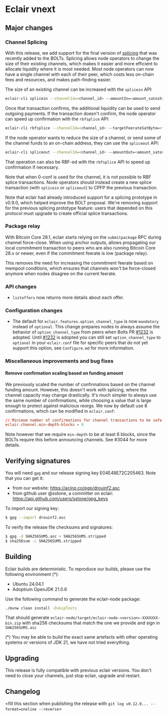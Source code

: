 # Eclair vnext

<insert here a high-level description of the release>

## Major changes

<insert changes>

### Channel Splicing

With this release, we add support for the final version of [splicing](https://github.com/lightning/bolts/pull/1160) that was recently added to the BOLTs.
Splicing allows node operators to change the size of their existing channels, which makes it easier and more efficient to allocate liquidity where it is most needed.
Most node operators can now have a single channel with each of their peer, which costs less on-chain fees and resources, and makes path-finding easier.

The size of an existing channel can be increased with the `splicein` API:

```sh
eclair-cli splicein --channelId=<channel_id> --amountIn=<amount_satoshis>
```

Once that transaction confirms, the additional liquidity can be used to send outgoing payments.
If the transaction doesn't confirm, the node operator can speed up confirmation with the `rbfsplice` API:

```sh
eclair-cli rbfsplice --channelId=<channel_id> --targetFeerateSatByte=<feerate_satoshis_per_byte> --fundingFeeBudgetSatoshis=<maximum_on_chain_fee_satoshis>
```

If the node operator wants to reduce the size of a channel, or send some of the channel funds to an on-chain address, they can use the `spliceout` API:

```sh
eclair-cli spliceout --channelId=<channel_id> --amountOut=<amount_satoshis> --scriptPubKey=<on_chain_address>
```

That operation can also be RBF-ed with the `rbfsplice` API to speed up confirmation if necessary.

Note that when 0-conf is used for the channel, it is not possible to RBF splice transactions.
Node operators should instead create a new splice transaction (with `splicein` or `spliceout`) to CPFP the previous transaction.

Note that eclair had already introduced support for a splicing prototype in v0.9.0, which helped improve the BOLT proposal.
We're removing support for the previous splicing prototype feature: users that depended on this protocol must upgrade to create official splice transactions.

### Package relay

With Bitcoin Core 28.1, eclair starts relying on the `submitpackage` RPC during channel force-close.
When using anchor outputs, allows propagating our local commitment transaction to peers who are also running Bitcoin Core 28.x or newer, even if the commitment feerate is low (package relay).

This removes the need for increasing the commitment feerate based on mempool conditions, which ensures that channels won't be force-closed anymore when nodes disagree on the current feerate.

### API changes

- `listoffers` now returns more details about each offer.


### Configuration changes

- The default for `eclair.features.option_channel_type` is now  `mandatory` instead of `optional`. This change prepares nodes to always assume the behavior of `option_channel_type` from peers when Bolts PR [#1232](https://github.com/lightning/bolts/pull/1232) is adopted. Until [#1232](https://github.com/lightning/bolts/pull/1232) is adopted you can still set `option_channel_type` to `optional` in your `eclair.conf` file for specific peers that do not yet support this option, see `Configure.md` for more information.

### Miscellaneous improvements and bug fixes

#### Remove confirmation scaling based on funding amount

We previously scaled the number of confirmations based on the channel funding amount.
However, this doesn't work with splicing, where the channel capacity may change drastically.
It's much simpler to always use the same number of confirmations, while choosing a value that is large enough to protect against malicious reorgs.
We now by default use 8 confirmations, which can be modified in `eclair.conf`:

```conf
// Minimum number of confirmations for channel transactions to be safe from reorgs.
eclair.channel.min-depth-blocks = 8
```

Note however that we require `min-depth` to be at least 6 blocks, since the BOLTs require this before announcing channels.
See #3044 for more details.

## Verifying signatures

You will need `gpg` and our release signing key E04E48E72C205463. Note that you can get it:

- from our website: https://acinq.co/pgp/drouinf2.asc
- from github user @sstone, a committer on eclair: https://api.github.com/users/sstone/gpg_keys

To import our signing key:

```sh
$ gpg --import drouinf2.asc
```

To verify the release file checksums and signatures:

```sh
$ gpg -d SHA256SUMS.asc > SHA256SUMS.stripped
$ sha256sum -c SHA256SUMS.stripped
```

## Building

Eclair builds are deterministic. To reproduce our builds, please use the following environment (*):

- Ubuntu 24.04.1
- Adoptium OpenJDK 21.0.6

Use the following command to generate the eclair-node package:

```sh
./mvnw clean install -DskipTests
```

That should generate `eclair-node/target/eclair-node-<version>-XXXXXXX-bin.zip` with sha256 checksums that match the one we provide and sign in `SHA256SUMS.asc`

(*) You may be able to build the exact same artefacts with other operating systems or versions of JDK 21, we have not tried everything.

## Upgrading

This release is fully compatible with previous eclair versions. You don't need to close your channels, just stop eclair, upgrade and restart.

## Changelog

<fill this section when publishing the release with `git log v0.12.0... --format=oneline --reverse`>